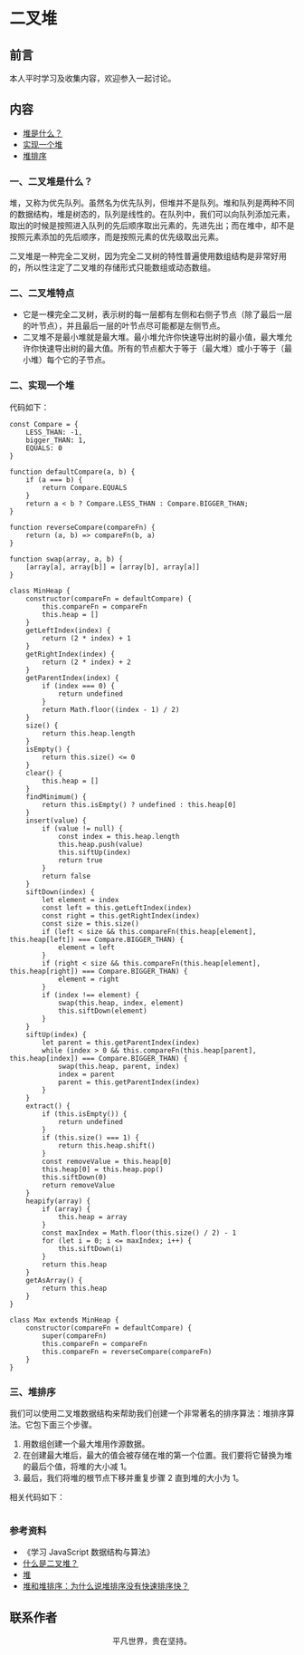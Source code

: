 # 二叉堆

## 前言

本人平时学习及收集内容，欢迎参入一起讨论。

## 内容

- [堆是什么？](#一、堆是什么？)
- [实现一个堆](#二、实现一个堆)
- [堆排序](#三、堆排序)

### 一、二叉堆是什么？

堆，又称为优先队列。虽然名为优先队列，但堆并不是队列。堆和队列是两种不同的数据结构，堆是树态的，队列是线性的。在队列中，我们可以向队列添加元素，取出的时候是按照进入队列的先后顺序取出元素的，先进先出；而在堆中，却不是按照元素添加的先后顺序，而是按照元素的优先级取出元素。

二叉堆是一种完全二叉树，因为完全二叉树的特性普遍使用数组结构是非常好用的，所以性注定了二叉堆的存储形式只能数组或动态数组。

### 二、二叉堆特点

- 它是一棵完全二叉树，表示树的每一层都有左侧和右侧子节点（除了最后一层的叶节点），并且最后一层的叶节点尽可能都是左侧节点。
- 二叉堆不是最小堆就是最大堆。最小堆允许你快速导出树的最小值，最大堆允许你快速导出树的最大值。所有的节点都大于等于（最大堆）或小于等于（最小堆）每个它的子节点。

### 二、实现一个堆

代码如下：

```
const Compare = {
    LESS_THAN: -1,
    bigger_THAN: 1,
    EQUALS: 0
}

function defaultCompare(a, b) {
    if (a === b) {
        return Compare.EQUALS
    }
    return a < b ? Compare.LESS_THAN : Compare.BIGGER_THAN;
}

function reverseCompare(compareFn) {
    return (a, b) => compareFn(b, a)
}

function swap(array, a, b) {
    [array[a], array[b]] = [array[b], array[a]]
}

class MinHeap {
    constructor(compareFn = defaultCompare) {
        this.compareFn = compareFn
        this.heap = []
    }
    getLeftIndex(index) {
        return (2 * index) + 1
    }
    getRightIndex(index) {
        return (2 * index) + 2
    }
    getParentIndex(index) {
        if (index === 0) {
            return undefined
        }
        return Math.floor((index - 1) / 2)
    }
    size() {
        return this.heap.length
    }
    isEmpty() {
        return this.size() <= 0
    }
    clear() {
        this.heap = []
    }
    findMinimum() {
        return this.isEmpty() ? undefined : this.heap[0]
    }
    insert(value) {
        if (value != null) {
            const index = this.heap.length
            this.heap.push(value)
            this.siftUp(index)
            return true
        }
        return false
    }
    siftDown(index) {
        let element = index
        const left = this.getLeftIndex(index)
        const right = this.getRightIndex(index)
        const size = this.size()
        if (left < size && this.compareFn(this.heap[element], this.heap[left]) === Compare.BIGGER_THAN) {
            element = left
        }
        if (right < size && this.compareFn(this.heap[element], this.heap[right]) === Compare.BIGGER_THAN) {
            element = right
        }
        if (index !== element) {
            swap(this.heap, index, element)
            this.siftDown(element)
        }
    }
    siftUp(index) {
        let parent = this.getParentIndex(index)
        while (index > 0 && this.compareFn(this.heap[parent], this.heap[index]) === Compare.BIGGER_THAN) {
            swap(this.heap, parent, index)
            index = parent
            parent = this.getParentIndex(index)
        }
    }
    extract() {
        if (this.isEmpty()) {
            return undefined
        }
        if (this.size() === 1) {
            return this.heap.shift()
        }
        const removeValue = this.heap[0]
        this.heap[0] = this.heap.pop()
        this.siftDown(0)
        return removeValue
    }
    heapify(array) {
        if (array) {
            this.heap = array
        }
        const maxIndex = Math.floor(this.size() / 2) - 1
        for (let i = 0; i <= maxIndex; i++) {
            this.siftDown(i)
        }
        return this.heap
    }
    getAsArray() {
        return this.heap
    }
}

class Max extends MinHeap {
    constructor(compareFn = defaultCompare) {
        super(compareFn)
        this.compareFn = compareFn
        this.compareFn = reverseCompare(compareFn)
    }
}
```

### 三、堆排序

我们可以使用二叉堆数据结构来帮助我们创建一个非常著名的排序算法：堆排序算法。它包下面三个步骤。

1. 用数组创建一个最大堆用作源数据。
2. 在创建最大堆后，最大的值会被存储在堆的第一个位置。我们要将它替换为堆的最后个值，将堆的大小减 1。
3. 最后，我们将堆的根节点下移并重复步骤 2 直到堆的大小为 1。

相关代码如下：

```

```

### 参考资料

- 《学习 JavaScript 数据结构与算法》
- [什么是二叉堆？](https://mp.weixin.qq.com/s/En9p_zPRWpEFVZvbwdaJAA)
- [堆](http://www.conardli.top/docs/dataStructure/%E5%A0%86/%E5%A0%86.html)
- [堆和堆排序：为什么说堆排序没有快速排序快？](https://time.geekbang.org/column/article/69913)

## 联系作者

<div align="center">
    <p>
        平凡世界，贵在坚持。
    </p>
    <img :src="$withBase('/about/contact.png')" />
</div>
